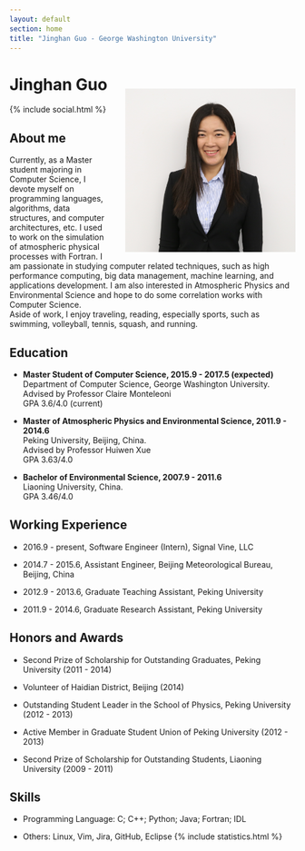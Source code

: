 ```yaml
---
layout: default
section: home
title: "Jinghan Guo - George Washington University"
---
```

<img src="static/info/profile.jpg" class="img-thumbnail" width="300px" style="float:right; margin-left:30px; margin-top:50px; margin-bottom:10px;"> 

# Jinghan Guo 
{% include social.html %}


## About me

Currently, as a Master student majoring in Computer Science, I devote myself on programming languages, algorithms, data structures, and computer architectures, etc.
I used to work on the simulation of atmospheric physical processes with Fortran.
I am passionate in studying computer related techniques, such as high performance computing, big data management, machine learning, and applications development. I am also interested in Atmospheric Physics and Environmental Science and hope to do some correlation works with Computer Science. <br/>Aside of work, I enjoy traveling, reading, especially sports, such as swimming, volleyball, tennis, squash, and running.

## Education 

* **Master Student of Computer Science, 2015.9 - 2017.5 (expected)**<br/>Department of Computer Science, George Washington University.<br/>Advised by Professor Claire Monteleoni<br/>GPA 3.6/4.0 (current)<br/>

* **Master of Atmospheric Physics and Environmental Science, 2011.9 - 2014.6**<br/>
Peking University, Beijing, China.<br/>
Advised by Professor Huiwen Xue<br/>
GPA 3.63/4.0

* **Bachelor of Environmental Science, 2007.9 - 2011.6**<br/>
Liaoning University, China.<br/>
GPA 3.46/4.0

## Working Experience 

* 2016.9 - present, Software Engineer (Intern),  Signal Vine, LLC

* 2014.7 - 2015.6, Assistant Engineer, Beijing Meteorological Bureau, Beijing, China

* 2012.9 - 2013.6, Graduate Teaching Assistant, Peking University

* 2011.9 - 2014.6, Graduate Research Assistant, Peking University

## Honors and Awards

* Second Prize of Scholarship for Outstanding Graduates, Peking University (2011 - 2014)

* Volunteer of Haidian District, Beijing (2014)

* Outstanding Student Leader in the School of Physics, Peking University (2012 - 2013)

* Active Member in Graduate Student Union of Peking University (2012 - 2013)

* Second Prize of Scholarship for Outstanding Students, Liaoning University (2009 - 2011)

## Skills

* Programming Language: C; C++; Python; Java; Fortran; IDL

* Others: Linux, Vim, Jira, GitHub, Eclipse
{% include statistics.html %}

